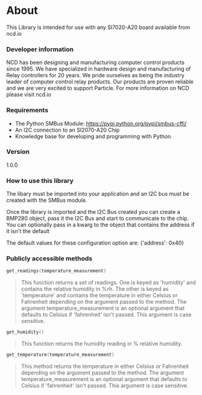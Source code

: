 

# About

This Library is intended for use with any SI7020-A20 board available from ncd.io

### Developer information
NCD has been designing and manufacturing computer control products since 1995.  We have specialized in hardware design and manufacturing of Relay controllers for 20 years.  We pride ourselves as being the industry leader of computer control relay products.  Our products are proven reliable and we are very excited to support Particle.  For more information on NCD please visit ncd.io

### Requirements
- The Python SMBus Module: https://pypi.python.org/pypi/smbus-cffi/
- An I2C connection to an SI2070-A20 Chip
- Knowledge base for developing and programming with Python.

### Version
1.0.0

### How to use this library

The libary must be imported into your application and an I2C bus must be created with the SMBus module.

Once the library is imported and the I2C Bus created you can create a BMP280 object, pass it the I2C Bus and start to communicate to the chip.  You can optionally pass in a kwarg to the object that contains the address if it isn't the default

The default values for these configuration option are:
{'address': 0x40}

### Publicly accessible methods
```cpp
get_readings(temperature_measurement)
```
>This function returns a set of readings.
>One is keyed as 'humidity' and contains the relative humidity in %rh.
>The other is keyed as 'temperature' and contains the temperature in either Celsius or Fahrenheit depending on the argument
>passed to the method.
>The argument temperature_measurement is an optional argument that defaults to Celsius if 'fahrenheit' isn't passed.
>This argument is case sensitive.


```cpp
get_humidity()
```
>This function returns the humidity reading in % relative humidity.


```cpp
get_temperature(temperature_measurement)
```
>This method returns the temperature in either Celsius or Fahrenheit depending on the argument passed to the method.
>The argument temperature_measurement is an optional argument that defaults to Celsius if 'fahrenheit' isn't passed.
>This argument is case sensitive.
